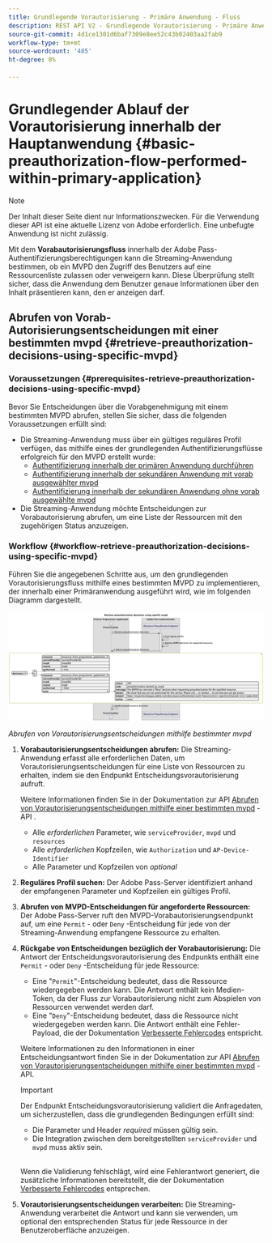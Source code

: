 ```yaml
---
title: Grundlegende Vorautorisierung - Primäre Anwendung - Fluss
description: REST API V2 - Grundlegende Vorautorisierung - Primäre Anwendung - Fluss
source-git-commit: 4d1ce1301d6baf7309e8ee52c43b02403aa2fab9
workflow-type: tm+mt
source-wordcount: '485'
ht-degree: 0%

---
```



# Grundlegender Ablauf der Vorautorisierung innerhalb der Hauptanwendung {#basic-preauthorization-flow-performed-within-primary-application}

>[!NOTE]
>
> Der Inhalt dieser Seite dient nur Informationszwecken. Für die Verwendung dieser API ist eine aktuelle Lizenz von Adobe erforderlich. Eine unbefugte Anwendung ist nicht zulässig.

Mit dem **Vorabautorisierungsfluss** innerhalb der Adobe Pass-Authentifizierungsberechtigungen kann die Streaming-Anwendung bestimmen, ob ein MVPD den Zugriff des Benutzers auf eine Ressourcenliste zulassen oder verweigern kann. Diese Überprüfung stellt sicher, dass die Anwendung dem Benutzer genaue Informationen über den Inhalt präsentieren kann, den er anzeigen darf.

## Abrufen von Vorab-Autorisierungsentscheidungen mit einer bestimmten mvpd {#retrieve-preauthorization-decisions-using-specific-mvpd}

### Voraussetzungen {#prerequisites-retrieve-preauthorization-decisions-using-specific-mvpd}

Bevor Sie Entscheidungen über die Vorabgenehmigung mit einem bestimmten MVPD abrufen, stellen Sie sicher, dass die folgenden Voraussetzungen erfüllt sind:

* Die Streaming-Anwendung muss über ein gültiges reguläres Profil verfügen, das mithilfe eines der grundlegenden Authentifizierungsflüsse erfolgreich für den MVPD erstellt wurde:
   * [Authentifizierung innerhalb der primären Anwendung durchführen](../basic-flows/rest-api-v2-basic-authentication-primary-application-flow.md)
   * [Authentifizierung innerhalb der sekundären Anwendung mit vorab ausgewählter mvpd](../basic-flows/rest-api-v2-basic-authentication-secondary-application-flow.md)
   * [Authentifizierung innerhalb der sekundären Anwendung ohne vorab ausgewählte mvpd](../basic-flows/rest-api-v2-basic-authentication-secondary-application-flow.md)
* Die Streaming-Anwendung möchte Entscheidungen zur Vorabautorisierung abrufen, um eine Liste der Ressourcen mit den zugehörigen Status anzuzeigen.

### Workflow {#workflow-retrieve-preauthorization-decisions-using-specific-mvpd}

Führen Sie die angegebenen Schritte aus, um den grundlegenden Vorautorisierungsfluss mithilfe eines bestimmten MVPD zu implementieren, der innerhalb einer Primäranwendung ausgeführt wird, wie im folgenden Diagramm dargestellt.

![Abrufen von Vorautorisierungsentscheidungen mithilfe bestimmter mvpd](../../../assets/rest-api-v2/flows/basic-flows/rest-api-v2-retrieve-preauthorization-decisions-within-primary-application-using-specific-mvpd.png)

*Abrufen von Vorautorisierungsentscheidungen mithilfe bestimmter mvpd*

1. **Vorabautorisierungsentscheidungen abrufen:** Die Streaming-Anwendung erfasst alle erforderlichen Daten, um Vorautorisierungsentscheidungen für eine Liste von Ressourcen zu erhalten, indem sie den Endpunkt Entscheidungsvorautorisierung aufruft.

   Weitere Informationen finden Sie in der Dokumentation zur API [Abrufen von Vorautorisierungsentscheidungen mithilfe einer bestimmten mvpd](../../apis/decisions-apis/rest-api-v2-decisions-apis-retrieve-preauthorization-decisions-using-specific-mvpd.md) -API .
   * Alle _erforderlichen_ Parameter, wie `serviceProvider`, `mvpd` und `resources`
   * Alle _erforderlichen_ Kopfzeilen, wie `Authorization` und `AP-Device-Identifier`
   * Alle Parameter und Kopfzeilen von _optional_

1. **Reguläres Profil suchen:** Der Adobe Pass-Server identifiziert anhand der empfangenen Parameter und Kopfzeilen ein gültiges Profil.

1. **Abrufen von MVPD-Entscheidungen für angeforderte Ressourcen:** Der Adobe Pass-Server ruft den MVPD-Vorabautorisierungsendpunkt auf, um eine `Permit` - oder `Deny` -Entscheidung für jede von der Streaming-Anwendung empfangene Ressource zu erhalten.

1. **Rückgabe von Entscheidungen bezüglich der Vorabautorisierung:** Die Antwort der Entscheidungsvorautorisierung des Endpunkts enthält eine `Permit` - oder `Deny` -Entscheidung für jede Ressource:
   * Eine &quot;`Permit`&quot;-Entscheidung bedeutet, dass die Ressource wiedergegeben werden kann. Die Antwort enthält kein Medien-Token, da der Fluss zur Vorabautorisierung nicht zum Abspielen von Ressourcen verwendet werden darf.
   * Eine &quot;`Deny`&quot;-Entscheidung bedeutet, dass die Ressource nicht wiedergegeben werden kann. Die Antwort enthält eine Fehler-Payload, die der Dokumentation [Verbesserte Fehlercodes](../../../enhanced-error-codes.md) entspricht.

   Weitere Informationen zu den Informationen in einer Entscheidungsantwort finden Sie in der Dokumentation zur API [Abrufen von Vorautorisierungsentscheidungen mithilfe einer bestimmten mvpd](../../apis/decisions-apis/rest-api-v2-decisions-apis-retrieve-preauthorization-decisions-using-specific-mvpd.md) -API.

   >[!IMPORTANT]
   >
   > Der Endpunkt Entscheidungsvorautorisierung validiert die Anfragedaten, um sicherzustellen, dass die grundlegenden Bedingungen erfüllt sind:
   >
   > * Die Parameter und Header _required_ müssen gültig sein.
   > * Die Integration zwischen dem bereitgestellten `serviceProvider` und `mvpd` muss aktiv sein.
   >
   > <br/>
   > 
   > Wenn die Validierung fehlschlägt, wird eine Fehlerantwort generiert, die zusätzliche Informationen bereitstellt, die der Dokumentation [Verbesserte Fehlercodes](../../../enhanced-error-codes.md) entsprechen.

1. **Vorautorisierungsentscheidungen verarbeiten:** Die Streaming-Anwendung verarbeitet die Antwort und kann sie verwenden, um optional den entsprechenden Status für jede Ressource in der Benutzeroberfläche anzuzeigen.
